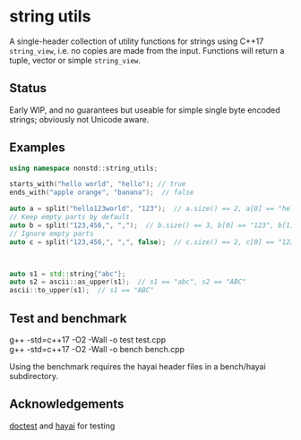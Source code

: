 # string utils
A single-header collection of utility functions for strings using C++17 `string_view`, i.e. no copies are made from the input. Functions will return a tuple, vector or simple `string_view`.

Status
---
Early WIP, and no guarantees but useable for simple single byte encoded strings; obviously not Unicode aware.

Examples
---
```C++
using namespace nonstd::string_utils;

starts_with("hello world", "hello"); // true
ends_with("apple orange", "banana");  // false

auto a = split("hello123world", "123");  // a.size() == 2, a[0] == "hello", a[1] == "world"
// Keep empty parts by default
auto b = split("123,456,", ",");  // b.size() == 3, b[0] == "123", b[1] == "456", b[2] empty
// Ignore empty parts
auto c = split("123,456,", ",", false);  // c.size() == 2, c[0] == "123", c[1] == "456"



auto s1 = std::string{"abc"};
auto s2 = ascii::as_upper(s1);  // s1 == "abc", s2 == "ABC"
ascii::to_upper(s1);  // s1 == "ABC"
```

Test and benchmark
---
g++ -std=c++17 -O2 -Wall -o test test.cpp<br>
g++ -std=c++17 -O2 -Wall -o bench bench.cpp

Using the benchmark requires the hayai header files in a bench/hayai subdirectory.

Acknowledgements
---
[doctest](https://github.com/onqtam/doctest) and [hayai](https://github.com/nickbruun/hayai) for testing
